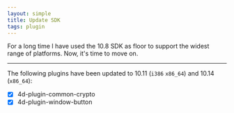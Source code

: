 ```yaml
---
layout: simple
title: Update SDK
tags: plugin  
---
```


For a long time I have used the 10.8 SDK as floor to support the widest range of platforms. Now, it's time to move on.

<!--more-->

---

The following plugins have been updated to 10.11 (``i386`` ``x86_64``) and 10.14 (``x86_64``):

- [x] 4d-plugin-common-crypto
- [x] 4d-plugin-window-button
